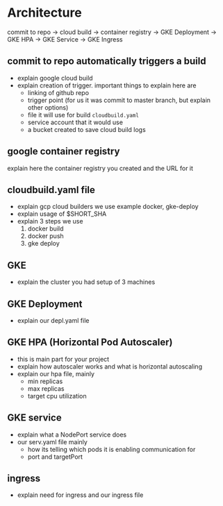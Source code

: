 # Architecture

commit to repo -> cloud build -> container registry -> GKE Deployment -> GKE HPA -> GKE Service -> GKE Ingress

## commit to repo automatically triggers a build

- explain google cloud build
- explain creation of trigger. important things to explain here are
	- linking of github repo
	- trigger point (for us it was commit to master branch, but explain other options)
	- file it will use for build `cloudbuild.yaml`
	- service account that it would use
	- a bucket created to save cloud build logs

## google container registry

explain here the container registry you created and the URL for it

## cloudbuild.yaml file

- explain gcp cloud builders we use example docker, gke-deploy
- explain usage of $SHORT_SHA
- explain 3 steps we use
	1. docker build
	2. docker push
	3. gke deploy

## GKE

- explain the cluster you had setup of 3 machines

## GKE Deployment

- explain our depl.yaml file

## GKE HPA (Horizontal Pod Autoscaler)

- this is main part for your project
- explain how autoscaler works and what is horizontal autoscaling
- explain our hpa file, mainly
	- min replicas
	- max replicas
	- target cpu utilization

## GKE service

- explain what a NodePort service does
- our serv.yaml file mainly 
	- how its telling which pods it is enabling communication for
	- port and targetPort


## ingress

- explain need for ingress and our ingress file
